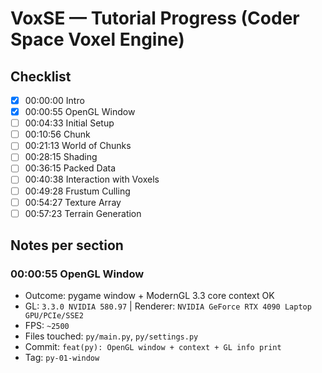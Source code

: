 # VoxSE — Tutorial Progress (Coder Space Voxel Engine)

## Checklist
- [x] 00:00:00 Intro
- [x] 00:00:55 OpenGL Window
- [ ] 00:04:33 Initial Setup
- [ ] 00:10:56 Chunk
- [ ] 00:21:13 World of Chunks
- [ ] 00:28:15 Shading
- [ ] 00:36:15 Packed Data
- [ ] 00:40:38 Interaction with Voxels
- [ ] 00:49:28 Frustum Culling
- [ ] 00:54:27 Texture Array
- [ ] 00:57:23 Terrain Generation

## Notes per section
### 00:00:55 OpenGL Window
- Outcome: pygame window + ModernGL 3.3 core context OK
- GL: `3.3.0 NVIDIA 580.97` | Renderer: `NVIDIA GeForce RTX 4090 Laptop GPU/PCIe/SSE2`
- FPS: `~2500`
- Files touched: `py/main.py`, `py/settings.py`
- Commit: `feat(py): OpenGL window + context + GL info print`
- Tag: `py-01-window`